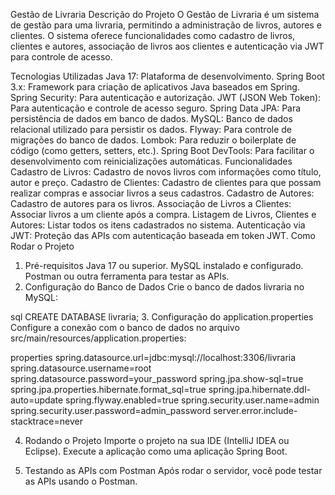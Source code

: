 Gestão de Livraria
Descrição do Projeto
O Gestão de Livraria é um sistema de gestão para uma livraria, permitindo a administração de livros, autores e clientes. O sistema oferece funcionalidades como cadastro de livros, clientes e autores, associação de livros aos clientes e autenticação via JWT para controle de acesso.

Tecnologias Utilizadas
Java 17: Plataforma de desenvolvimento.
Spring Boot 3.x: Framework para criação de aplicativos Java baseados em Spring.
Spring Security: Para autenticação e autorização.
JWT (JSON Web Token): Para autenticação e controle de acesso seguro.
Spring Data JPA: Para persistência de dados em banco de dados.
MySQL: Banco de dados relacional utilizado para persistir os dados.
Flyway: Para controle de migrações do banco de dados.
Lombok: Para reduzir o boilerplate de código (como getters, setters, etc.).
Spring Boot DevTools: Para facilitar o desenvolvimento com reinicializações automáticas.
Funcionalidades
Cadastro de Livros: Cadastro de novos livros com informações como título, autor e preço.
Cadastro de Clientes: Cadastro de clientes para que possam realizar compras e associar livros a seus cadastros.
Cadastro de Autores: Cadastro de autores para os livros.
Associação de Livros a Clientes: Associar livros a um cliente após a compra.
Listagem de Livros, Clientes e Autores: Listar todos os itens cadastrados no sistema.
Autenticação via JWT: Proteção das APIs com autenticação baseada em token JWT.
Como Rodar o Projeto
1. Pré-requisitos
Java 17 ou superior.
MySQL instalado e configurado.
Postman ou outra ferramenta para testar as APIs.
2. Configuração do Banco de Dados
Crie o banco de dados livraria no MySQL:

sql
CREATE DATABASE livraria;
3. Configuração do application.properties
Configure a conexão com o banco de dados no arquivo src/main/resources/application.properties:

properties
spring.datasource.url=jdbc:mysql://localhost:3306/livraria
spring.datasource.username=root
spring.datasource.password=your_password
spring.jpa.show-sql=true
spring.jpa.properties.hibernate.format_sql=true
spring.jpa.hibernate.ddl-auto=update
spring.flyway.enabled=true
spring.security.user.name=admin
spring.security.user.password=admin_password
server.error.include-stacktrace=never

4. Rodando o Projeto
Importe o projeto na sua IDE (IntelliJ IDEA ou Eclipse).
Execute a aplicação como uma aplicação Spring Boot.

6. Testando as APIs com Postman
Após rodar o servidor, você pode testar as APIs usando o Postman. 
